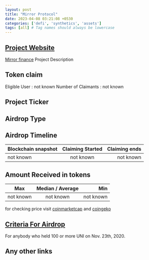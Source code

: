 ```yaml
---
layout: post
title: "Mirror Protocol"
date: 2023-04-08 03:21:08 +0530
categories: ['defi', 'synthetics', 'assets']
tags: [all] # Tag names should always be lowercase
---
```




## [Project Website](https://eth.mirror.finance)

 [Mirror finance](https://eth.mirror.finance/airdrop)
 Project Description

## Token claim

Eligible User : not known
Number of Claimants : not known

## Project Ticker

## Airdrop Type

## Airdrop Timeline

| Blockchain snapshot     | Claiming Started           | Claiming ends    |
| ----------------------- |:--------------------------:| ----------------:|
|       not known         |        not known           |   not known      |

## Amount Received in tokens

| Max        |    Median / Average  |       Min    |
| ---------- |:--------------------:| ------------:|
| not known  |     not known        |  not known   |

for checking price visit [coinmarketcap](https://coinmarketcap.com/currencies/) and [coingeko](https://www.coingecko.com/en/coins/)

## [Criteria For Airdrop](link)

 For anybody who held 100 or more UNI on Nov. 23th, 2020.

## Any other links
